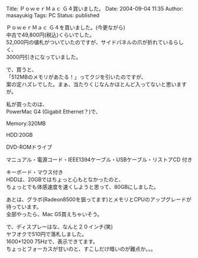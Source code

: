 Title: ＰｏｗｅｒＭａｃ Ｇ４買いました。
Date: 2004-09-04 11:35
Author: masayukig
Tags: PC
Status: published


ＰｏｗｅｒＭａｃ Ｇ４を買いました。(今更ながら)  
中古で49,800円(税込)くらいでした。  
52,000円の値札がついていたのですが、サイドパネルの爪が折れているらしく、  
3000円引きになっていました。

で、買うと、  
「512MBのメモリがあたる！」ってクジを引いたのですが、  
案の定ハズレでした。まぁ、当たりくじなんかほとんど入ってないと思いますが。

私が買ったのは、  
PowerMac G4 (Gigabit Ethernet？)で、

Memory:320MB

HDD:20GB

DVD-ROMドライブ

マニュアル・電源コード・IEEE1394ケーブル・USBケーブル・リストアCD 付き

キーボード・マウス付き  
HDDは、20GBではちょっと心もとなかったのと、  
ちょっとでも体感速度を速くしようと思って、80GBにしました。

あとは、グラボ(Radeon8500を狙ってます)とメモリとCPUのアップグレードが待っています。  
全部やったら、Mac G5買えちゃいそう。

で、ディスプレーはな、なんと２０インチ(笑)  
ヤフオクで510円で落札しました。  
1600\*1200 75Hzで、表示できてます。  
ちょっとフォーカスが甘いのと、すこしだけ暗いのが難点か。。。
